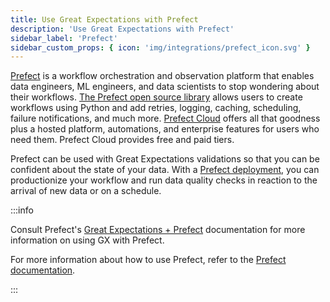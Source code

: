 ```yaml
---
title: Use Great Expectations with Prefect
description: 'Use Great Expectations with Prefect'
sidebar_label: 'Prefect'
sidebar_custom_props: { icon: 'img/integrations/prefect_icon.svg' }
---
```


[Prefect](https://prefect.io/) is a workflow orchestration and observation platform that enables data engineers, ML engineers, and data scientists to stop wondering about their workflows. [The Prefect open source library](https://www.prefect.io/opensource/) allows users to create workflows using Python and add retries, logging, caching, scheduling, failure notifications, and much more. [Prefect Cloud](https://www.prefect.io/cloud/) offers all that goodness plus a hosted platform, automations, and enterprise features for users who need them. Prefect Cloud provides free and paid tiers.

Prefect can be used with Great Expectations validations so that you can be confident about the state of your data. With a [Prefect deployment](https://docs.prefect.io/latest/concepts/deployments/), you can productionize your workflow and run data quality checks in reaction to the arrival of new data or on a schedule.

:::info

Consult Prefect's [Great Expectations + Prefect](https://prefecthq.github.io/prefect-great-expectations/) documentation for more information on using GX with Prefect.

For more information about how to use Prefect, refer to the [Prefect documentation](https://orion-docs.prefect.io/).

:::
